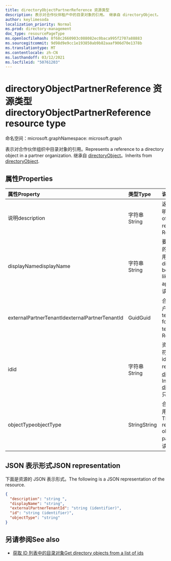 ```yaml
---
title: directoryObjectPartnerReference 资源类型
description: 表示对合作伙伴租户中的目录对象的引用。 继承自 directoryObject。
author: keylimesoda
localization_priority: Normal
ms.prod: directory-management
doc_type: resourcePageType
ms.openlocfilehash: 8f68c2660903c088082ec0baca995f2707a88883
ms.sourcegitcommit: 9d98d9e9cc1e193850ab9b82aaaf906d70e1378b
ms.translationtype: MT
ms.contentlocale: zh-CN
ms.lasthandoff: 03/12/2021
ms.locfileid: "50761203"
---
```

# <a name="directoryobjectpartnerreference-resource-type"></a><span data-ttu-id="1589b-104">directoryObjectPartnerReference 资源类型</span><span class="sxs-lookup"><span data-stu-id="1589b-104">directoryObjectPartnerReference resource type</span></span>

<span data-ttu-id="1589b-105">命名空间：microsoft.graph</span><span class="sxs-lookup"><span data-stu-id="1589b-105">Namespace: microsoft.graph</span></span>

<span data-ttu-id="1589b-106">表示对合作伙伴组织中目录对象的引用。</span><span class="sxs-lookup"><span data-stu-id="1589b-106">Represents a reference to a directory object in a partner organization.</span></span> <span data-ttu-id="1589b-107">继承自 [directoryObject](/graph/api/resources/directoryobject?view=graph-rest-v1.0)。</span><span class="sxs-lookup"><span data-stu-id="1589b-107">Inherits from [directoryObject](/graph/api/resources/directoryobject?view=graph-rest-v1.0).</span></span>

## <a name="properties"></a><span data-ttu-id="1589b-108">属性</span><span class="sxs-lookup"><span data-stu-id="1589b-108">Properties</span></span>

| <span data-ttu-id="1589b-109">属性</span><span class="sxs-lookup"><span data-stu-id="1589b-109">Property</span></span> | <span data-ttu-id="1589b-110">类型</span><span class="sxs-lookup"><span data-stu-id="1589b-110">Type</span></span> | <span data-ttu-id="1589b-111">说明</span><span class="sxs-lookup"><span data-stu-id="1589b-111">Description</span></span> |
|:---------------|:--------|:----------|
|<span data-ttu-id="1589b-112">说明</span><span class="sxs-lookup"><span data-stu-id="1589b-112">description</span></span>|<span data-ttu-id="1589b-113">字符串</span><span class="sxs-lookup"><span data-stu-id="1589b-113">String</span></span>| <span data-ttu-id="1589b-114">返回的对象的说明。</span><span class="sxs-lookup"><span data-stu-id="1589b-114">Description of the object returned.</span></span> <span data-ttu-id="1589b-115">只读。</span><span class="sxs-lookup"><span data-stu-id="1589b-115">Read-only.</span></span> |
|<span data-ttu-id="1589b-116">displayName</span><span class="sxs-lookup"><span data-stu-id="1589b-116">displayName</span></span>|<span data-ttu-id="1589b-117">字符串</span><span class="sxs-lookup"><span data-stu-id="1589b-117">String</span></span>| <span data-ttu-id="1589b-118">要返回的目录对象的名称，如组或应用程序。</span><span class="sxs-lookup"><span data-stu-id="1589b-118">Name of directory object being returned, like group or application.</span></span> <span data-ttu-id="1589b-119">只读。</span><span class="sxs-lookup"><span data-stu-id="1589b-119">Read-only.</span></span> |
|<span data-ttu-id="1589b-120">externalPartnerTenantId</span><span class="sxs-lookup"><span data-stu-id="1589b-120">externalPartnerTenantId</span></span>|<span data-ttu-id="1589b-121">Guid</span><span class="sxs-lookup"><span data-stu-id="1589b-121">Guid</span></span>| <span data-ttu-id="1589b-122">合作伙伴租户的租户标识符。</span><span class="sxs-lookup"><span data-stu-id="1589b-122">The tenant identifier for the partner tenant.</span></span> <span data-ttu-id="1589b-123">只读。</span><span class="sxs-lookup"><span data-stu-id="1589b-123">Read-only.</span></span> |
|<span data-ttu-id="1589b-124">id</span><span class="sxs-lookup"><span data-stu-id="1589b-124">id</span></span>|<span data-ttu-id="1589b-125">字符串</span><span class="sxs-lookup"><span data-stu-id="1589b-125">String</span></span>| <span data-ttu-id="1589b-126">资源的唯一标识符。</span><span class="sxs-lookup"><span data-stu-id="1589b-126">The unique identifier for the resource.</span></span> <span data-ttu-id="1589b-127">继承自 [directoryObject](/graph/api/resources/directoryobject?view=graph-rest-v1.0)。</span><span class="sxs-lookup"><span data-stu-id="1589b-127">Inherited from [directoryObject](/graph/api/resources/directoryobject?view=graph-rest-v1.0).</span></span> <span data-ttu-id="1589b-128">只读。</span><span class="sxs-lookup"><span data-stu-id="1589b-128">Read-only.</span></span> |
|<span data-ttu-id="1589b-129">objectType</span><span class="sxs-lookup"><span data-stu-id="1589b-129">objectType</span></span>|<span data-ttu-id="1589b-130">String</span><span class="sxs-lookup"><span data-stu-id="1589b-130">String</span></span>| <span data-ttu-id="1589b-131">合作伙伴租户中引用的对象的类型。</span><span class="sxs-lookup"><span data-stu-id="1589b-131">The type of the referenced object in the partner tenant.</span></span> <span data-ttu-id="1589b-132">只读。</span><span class="sxs-lookup"><span data-stu-id="1589b-132">Read-only.</span></span> |

## <a name="json-representation"></a><span data-ttu-id="1589b-133">JSON 表示形式</span><span class="sxs-lookup"><span data-stu-id="1589b-133">JSON representation</span></span>

<span data-ttu-id="1589b-134">下面是资源的 JSON 表示形式。</span><span class="sxs-lookup"><span data-stu-id="1589b-134">The following is a JSON representation of the resource.</span></span>

<!-- {
  "blockType": "resource",
  "keyProperty": "id",
  "@odata.type": "microsoft.graph.directoryObjectPartnerReference"
}-->

```json
{
  "description": "string ",
  "displayName": "string",
  "externalPartnerTenantId": "string (identifier)",
  "id": "string (identifier)",
  "objectType": "string"
}
```

## <a name="see-also"></a><span data-ttu-id="1589b-135">另请参阅</span><span class="sxs-lookup"><span data-stu-id="1589b-135">See also</span></span>

- [<span data-ttu-id="1589b-136">获取 ID 列表中的目录对象</span><span class="sxs-lookup"><span data-stu-id="1589b-136">Get directory objects from a list of ids</span></span>](../api/directoryobject-getbyids.md)

<!-- uuid: fbec8cd7-cfe4-431d-87fc-d102cd2841a4
2018-12-06 02:01:30 UTC -->
<!--
{
  "type": "#page.annotation",
  "description": "directoryObjectPartnerReference resource",
  "keywords": "",
  "section": "documentation",
  "tocPath": "",
  "suppressions": []
}
-->
